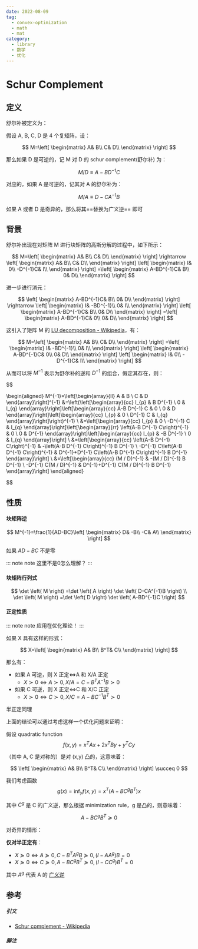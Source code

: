```yaml
---
date: 2022-08-09
tag:
  - convex-optimization
  - math
  - mat
category:
  - library
  - 数学
  - 优化
---
```



# Schur Complement


## 定义

舒尔补被定义为：

假设 A, B, C, D 是 4 个复矩阵，设：


$$
M=\left[ \begin{matrix}
	A&		B\\
	C&		D\\
\end{matrix} \right] 
$$

那么如果 D 是可逆的，记 M 对 D 的 schur complement(舒尔补) 为：

$$
M/D\equiv A-BD^{-1}C
$$

对应的，如果 A 是可逆的，记其对 A 的舒尔补为：

$$
M/A\equiv D-CA^{-1}B
$$


如果 A 或者 D 是奇异的，那么将其==替换为广义逆== 即可

## 背景

舒尔补出现在对矩阵 M 进行块矩阵的高斯分解的过程中，如下所示：


$$
M=\left[ \begin{matrix}
	A&		B\\
	C&		D\\
\end{matrix} \right] \rightarrow \left[ \begin{matrix}
	A&		B\\
	C&		D\\
\end{matrix} \right] \left[ \begin{matrix}
	I&		0\\
	-D^{-1}C&		I\\
\end{matrix} \right] =\left[ \begin{matrix}
	A-BD^{-1}C&		B\\
	0&		D\\
\end{matrix} \right] 
$$


进一步进行消元：


$$
\left[ \begin{matrix}
	A-BD^{-1}C&		B\\
	0&		D\\
\end{matrix} \right] \rightarrow \left[ \begin{matrix}
	I&		-BD^{-1}\\
	0&		I\\
\end{matrix} \right] \left[ \begin{matrix}
	A-BD^{-1}C&		B\\
	0&		D\\
\end{matrix} \right] =\left[ \begin{matrix}
	A-BD^{-1}C&		0\\
	0&		D\\
\end{matrix} \right] 
$$


这引入了矩阵 M 的 [LU decomposition - Wikipedia](https://en.wikipedia.org/wiki/LDU_decomposition)，有：


$$
M=\left[ \begin{matrix}
	A&		B\\
	C&		D\\
\end{matrix} \right] =\left[ \begin{matrix}
	I&		-BD^{-1}\\
	0&		I\\
\end{matrix} \right] \left[ \begin{matrix}
	A-BD^{-1}C&		0\\
	0&		D\\
\end{matrix} \right] \left[ \begin{matrix}
	I&		0\\
	-D^{-1}C&		I\\
\end{matrix} \right] 
$$


从而可以将 $M^{-1}$ 表示为舒尔补的逆和 $D^{-1}$ 的组合，假定其存在，则：


$$

\begin{aligned}
M^{-1}=\left[\begin{array}{ll}
A & B \\
C & D
\end{array}\right]^{-1} &=\left(\left[\begin{array}{cc}
I_{p} & B D^{-1} \\
0 & I_{q}
\end{array}\right]\left[\begin{array}{cc}
A-B D^{-1} C & 0 \\
0 & D
\end{array}\right]\left[\begin{array}{cc}
I_{p} & 0 \\
D^{-1} C & I_{q}
\end{array}\right]\right)^{-1} \\
&=\left[\begin{array}{cc}
I_{p} & 0 \\
-D^{-1} C & I_{q}
\end{array}\right]\left[\begin{array}{rr}
\left(A-B D^{-1} C\right)^{-1} & 0 \\
0 & D^{-1}
\end{array}\right]\left[\begin{array}{cc}
I_{p} & -B D^{-1} \\
0 & I_{q}
\end{array}\right] \\
&=\left[\begin{array}{cc}
\left(A-B D^{-1} C\right)^{-1} & -\left(A-B D^{-1} C\right)^{-1} B D^{-1} \\
-D^{-1} C\left(A-B D^{-1} C\right)^{-1} & D^{-1}+D^{-1} C\left(A-B D^{-1} C\right)^{-1} B D^{-1}
\end{array}\right] \\
&=\left[\begin{array}{cc}
(M / D)^{-1} & -(M / D)^{-1} B D^{-1} \\
-D^{-1} C(M / D)^{-1} & D^{-1}+D^{-1} C(M / D)^{-1} B D^{-1}
\end{array}\right]
\end{aligned}

$$

## 性质

#### 块矩阵逆


$$
M^{-1}=\frac{1}{AD-BC}\left[ \begin{matrix}
	D&		-B\\
	-C&		A\\
\end{matrix} \right] 
$$

如果 $AD-BC$ 不是零

::: note note
这里不是0怎么理解？
:::


#### 块矩阵行列式


$$
\det \left( M \right) =\det \left( A \right) \det \left( D-CA^{-1}B \right)
\\
\det \left( M \right) =\det \left( D \right) \det \left( A-BD^{-1}C \right) 
$$


#### 正定性质

::: note note
应用在优化理论！
:::


如果 X 具有这样的形式：


$$
X=\left[ \begin{matrix}
	A&		B\\
	B^T&		C\\
\end{matrix} \right] 
$$

那么有：
- 如果 A 可逆，则 X 正定<=>A 和 X/A 正定
	- $X\succ 0\Leftrightarrow A\succ 0,X/A=C-B^TA^{-1}B\succ 0$
- 如果 C 可逆，则 X 正定<=>C 和 X/C 正定
	- $X\succ 0\Leftrightarrow C\succ 0,X/C=A-BC^{-1}B^T\succ 0$

半正定同理

上面的结论可以通过考虑这样一个优化问题来证明：

假设 quadratic function 
$$
f\left( x,y \right) =x^TAx+2x^TBy+y^TCy
$$

（其中 A, C 是对称的）是对 (x,y) 凸的，这意味着：


$$
\left[ \begin{matrix}
	A&		B\\
	B^T&		C\\
\end{matrix} \right] \succeq 0
$$


我们考虑函数 
$$
g\left( x \right) =\mathrm{inf}_yf\left( x,y \right) =x^T\left( A-BC^gB^T \right) x
$$

其中 $C^g$ 是 C 的广义逆，那么根据 minimization rule，g 是凸的，则意味着：


$$
A-BC^gB^T\succeq 0
$$



对奇异的情形：

**仅对半正定有**：
- $X\succeq 0\Leftrightarrow A\succeq 0,C-B^TA^gB\succeq 0,\left( I-AA^g \right) B=0$
- $X\succeq 0\Leftrightarrow C\succeq 0,A-BC^gB^T\succeq 0,\left( I-CC^g \right) B^T=0$

其中 $A^g$ 代表 A 的 [广义逆](./../线性代数/广义逆.md)


## 参考

##### 引文

- [Schur complement - Wikipedia](https://en.wikipedia.org/wiki/Schur_complement)

##### 脚注
